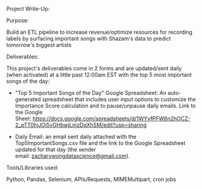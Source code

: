 Project Write-Up:

Purpose: 

Build an ETL pipeline to increase revenue/optimize resources for recording labels by surfacing important songs with Shazam's data to predict tomorrow's biggest artists

Deliverables: 

This project's deliverables come in 2 forms and are updated/sent daily (when activated) at a little past 12:00am EST with the top 5 most important songs of the day:

* "Top 5 Important Songs of the Day" Google Spreadsheet: An auto-generated spreadsheet that includes user input options to customize the Importance Score calculation and to pause/unpause daily emails. Link to the Google Sheet: https://docs.google.com/spreadsheets/d/1WYvfPFW6n2hOCZ-2_pTT0hjJOj5vGHbwjLnjzDqXhSM/edit?usp=sharing

* Daily Email: an email sent daily attached with the Top5ImportantSongs.csv file and the link to the Google Spreadsheet updated for that day (the sender email: zacharywongdatascience@gmail.com).

Tools/Libraries used: 

Python, Pandas, Selenium, APIs/Requests, MIMEMultipart, cron jobs

